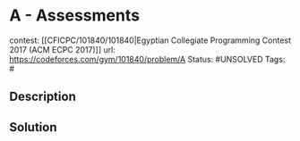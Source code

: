 # A - Assessments

contest: [[CFICPC/101840/101840|Egyptian Collegiate Programming Contest 2017 (ACM ECPC 2017)]]
url: https://codeforces.com/gym/101840/problem/A
Status: #UNSOLVED
Tags: #

## Description

## Solution

